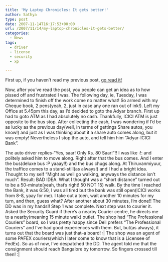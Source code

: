 ```yaml
---
title: 'My Laptop Chronicles: It gets better!'
author: Sathya
type: post
date: 2007-11-14T16:17:53+00:00
url: /2007/11/14/my-laptop-chronicles-it-gets-better/
categories:
  - News
tags:
  - driver
  - license
  - security
  - xp

---
```

First up, if you haven&#8217;t read my previous post, [go read it!][1]

Now, after you&#8217;ve read the post, you people can get an idea as to how pissed off and frustrated I was. The following day, ie, Tuesday, I was determined to finish off the work come no matter what! So armed with my Cheque book, 2 pens(yeah, 2, just in case any one ran out of ink!). Left my Office at 5.45pm this day, as I&#8217;d decided to goto the Adyar branch. First up had to goto ATM as I had absolutely no cash. Thankfully, ICICI ATM is just opposite to the bus stop. After collecting the cash, I was wondering if I&#8217;d be as lucky as the previous day(well, in terms of gettings Share autos, you know!) and just as I was thinking about it a share auto comes along, but it was empty! Nevertheless I stop the auto, and tell him him &#8220;Adyar-ICICI Bank&#8221;.

<!--more-->

The auto driver replies-&#8220;Yes, saar! Only Rs. 80 Saar!&#8221;!! I was like :!: and politely asked him to move along. Right after that the bus comes. And I enter the bus(deluxe bus :P yaaay!!) and the bus chugs along. At Thiruvanmiyuur, the traffice comes to a stand-still(as always!) and I had a bright idea. Thought to my self &#8220;Might as well go walking, anyways the distance isn&#8217;t much&#8221;. Result: BAD IDEA. What I thought was a &#8220;short distance&#8221; turned out to be a 50-minute(yeah, that&#8217;s right! 50 NOT 15) walk. By the time I reached the Bank, it was 6:50, I was all tired but the bank was still open(ICICI works from 8-8, yaay for me). I take out a toen, wait another 10 minutes for my turn, and then, guess what? After another about 30 minutes, I&#8217;m done!! The DD was in my hands!! Step 1 was complete. Next step was to courier it. Asked the Security Guard if there&#8217;s a nearby Courier centre, he directs me to a nearby(meaning 15 minute walk) outlet. The shop had &#8220;The Professional Couriers&#8221; board, so I was pretty happy since Dell prefers &#8220;The Professional Couriers&#8221; and I&#8217;ve had good experiences with them. But, but(as always), it turns out that the board was just that&#8211;a board! :| The shop was an agent of some PAFEX couriers(which I later come to know that is a Licensee of FedEx). So as of now, I&#8217;ve despatched the DD. The agent told me that the consignment should reach Bangalore by tomorrow. So fingers crossed till then! :|

 [1]: http://sathyasays.com/2007/11/12/my-laptop-chronicles-how-fate-has-decided-that-i-should-not-get-a-lappy-asap/
